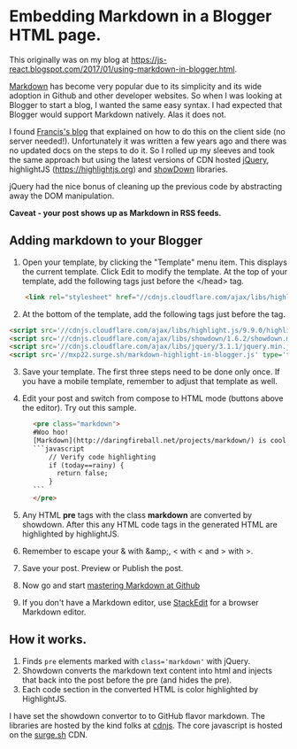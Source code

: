 # Embedding Markdown in a Blogger HTML page.
This originally was on my blog at https://js-react.blogspot.com/2017/01/using-markdown-in-blogger.html.

[Markdown](http://daringfireball.net/projects/markdown/) has become very popular due to its simplicity and its wide adoption in Github and other developer websites. So when I was looking at Blogger to start a blog, I wanted the same easy syntax. I had expected that Blogger would support Markdown natively. Alas it does not. 

I found [Francis's blog](http://blog.chukhang.com/2011/09/markdown-in-blogger.html) that explained on how to do this on the client side (no server needed!). Unfortunately it was written a few years ago and there was no updated docs on the steps to do it. So I rolled up my sleeves and took the same approach but using the latest versions of CDN hosted [jQuery](http://www.jquery.com), highlightJS (https://highlightjs.org) and [showDown](https://github.com/showdownjs) libraries. 

jQuery had the nice bonus of cleaning up the previous code by abstracting away the DOM manipulation.

**Caveat - your post shows up as Markdown in RSS feeds.**

## Adding markdown to your Blogger

   1. Open your template, by clicking the "Template" menu item. This displays the current template. Click Edit to modify the template. At the top of your template, add the following tags just before the &lt;/head&gt; tag.
```html
    <link rel="stylesheet" href="//cdnjs.cloudflare.com/ajax/libs/highlight.js/9.9.0/styles/default.min.css"/>
```

   2. At the bottom of the template, add the following tags just before the </html> tag.
```html
<script src='//cdnjs.cloudflare.com/ajax/libs/highlight.js/9.9.0/highlight.min.js' type='text/javascript'></script>
<script src='//cdnjs.cloudflare.com/ajax/libs/showdown/1.6.2/showdown.min.js' type='text/javascript'></script>
<script src='//cdnjs.cloudflare.com/ajax/libs/jquery/3.1.1/jquery.min.js' type='text/javascript'></script>
<script src='//mxp22.surge.sh/markdown-highlight-in-blogger.js' type='text/javascript'></script>
```

   3. Save your template. The first three steps need to be done only once. If you have a mobile template, remember to adjust that template as well.

   4. Edit your post and switch from compose to HTML mode (buttons above the editor). Try out this sample.
```html
      <pre class="markdown">
      #Woo hoo!
      [Markdown](http://daringfireball.net/projects/markdown/) is cool!
      ```javascript
          // Verify code highlighting
          if (today==rainy) {
            return false;
          }
      ```
      </pre>
```
   5. Any HTML **pre** tags with the class **markdown** are converted by showdown. After this any HTML code tags in the generated HTML are highlighted by highlightJS. 

   6. Remember to escape your &amp; with &amp;amp;, < with &lt; and > with &gt;.

   6. Save your post. Preview or Publish the post.
   7. Now go and start [mastering Markdown at Github](https://guides.github.com/features/mastering-markdown/)
   8. If you don't have a Markdown editor, use [StackEdit](https://stackedit.io/editor) for a browser Markdown editor.
## How it works.

   1. Finds `pre` elements marked with `class='markdown'` with jQuery.  
   2. Showdown converts the markdown text content into html and injects
      that back into the post before the pre (and hides the pre).
   3. Each code section in the converted HTML is color highlighted by HighlightJS.


I have set the showdown convertor to to GitHub flavor markdown. 
The libraries are hosted by the kind folks at [cdnjs](http://cdnjs.com). The core javascript is hosted on the [surge.sh](http://surge.sh) CDN.

